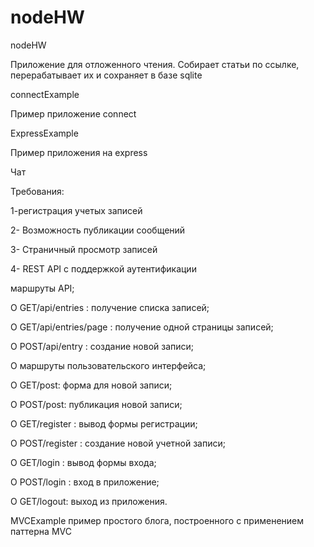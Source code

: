 # nodeHW
nodeHW

Приложение для отложенного чтения. Собирает статьи по ссылке, перерабатывает их и сохраняет в базе sqlite


connectExample 

Пример приложение connect


ExpressExample 

Пример приложения на express

Чат

Требования:

1-регистрация учетых записей

2- Возможность публикации сообщений

3- Страничный просмотр записей

4- REST API с поддержкой аутентификации



маршруты API;

О GET/api/entries : получение списка записей;

О GET/api/entries/page : получение одной страницы записей;

О POST/api/entry : создание новой записи;

О маршруты пользовательского интерфейса;

О GET/post: форма для новой записи;

О POST/post: публикация новой записи;

О GET/register : вывод формы регистрации;

О POST/register : создание новой учетной записи;

О GET/login : вывод формы входа;

О POST/login : вход в приложение;

О GET/logout: выход из приложения.

MVCExample пример простого блога, построенного с применением паттерна MVC
